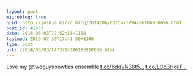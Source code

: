 ```yaml
---
layout: post
microblog: true
guid: http://joshua.micro.blog/2014/06/03/t473794286186950656.html
post_id: 41433
date: 2014-06-03T22:52:15+1100
lastmod: 2019-07-30T17:41:50+1100
type: post
url: /2014/06/03/t473794286186950656.html
---
```

Love my @twoguysbowties ensemble [t.co/6dqVN38t5...](http://t.co/6dqVN38t5j) [t.co/LOo3HgiIF...](http://t.co/LOo3HgiIFO)
